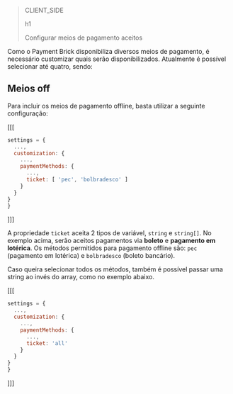 > CLIENT_SIDE 
>
> h1
>
> Configurar meios de pagamento aceitos

Como o Payment Brick disponibiliza diversos meios de pagamento, é necessário customizar quais serão disponibilizados. Atualmente é possível selecionar até quatro, sendo:

## Meios off

Para incluir os meios de pagamento offline, basta utilizar a seguinte configuração:

[[[
```Javascript
settings = {
  ...,
  customization: {
    ...,
    paymentMethods: {
      ...,
      ticket: [ 'pec', 'bolbradesco' ]
    }
  }
}
}
```
]]]

A propriedade `ticket` aceita 2 tipos de variável, `string` e `string[]`. No exemplo acima, serão aceitos pagamentos via **boleto** e **pagamento em lotérica**.
Os métodos permitidos para pagamento offline são: `pec` (pagamento em lotérica) e `bolbradesco` (boleto bancário).

Caso queira selecionar todos os métodos, também é possível passar uma string ao invés do array, como no exemplo abaixo.

[[[
```Javascript
settings = {
  ...,
  customization: {
    ...,
    paymentMethods: {
      ...,
      ticket: 'all'
    }
  }
}
}
```
]]]